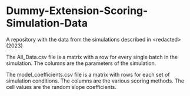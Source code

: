 # Dummy-Extension-Scoring-Simulation-Data
A repository with the data from the simulations described in \<redacted\> (2023)

The All_Data.csv file is a matrix with a row for every single batch in the simulation. The columns are the parameters of the simulation.

The model_coefficients.csv file is a matrix with rows for each set of simulation conditions. The columns are the various scoring methods. The cell values are the random slope coefficients.
